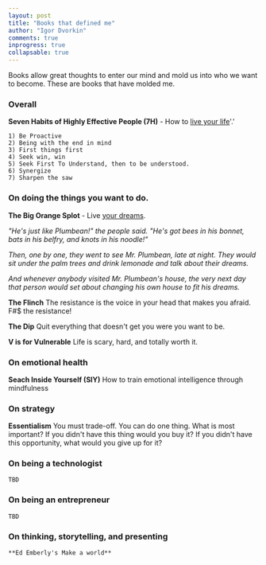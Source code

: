 ```yaml
--- 
layout: post
title: "Books that defined me"
author: "Igor Dvorkin"
comments: true
inprogress: true
collapsable: true
---
```


Books allow great thoughts to enter our mind and mold us into who we want to become. These are books that have molded me.

### Overall

**Seven Habits of Highly Effective People (7H)** - How to [live your life](http://ig2600.blogspot.com/2013/11/soft-skills-your-life-missing-manual.html)'.'

    1) Be Proactive
    2) Being with the end in mind
    3) First things first
    4) Seek win, win
    5) Seek First To Understand, then to be understood.
    6) Synergize
    7) Sharpen the saw

### On doing the things you want to do.

**The Big Orange Splot** - Live [your dreams](https://www.youtube.com/watch?v=5cPfjzYJcok). 

_"He's just like Plumbean!" the people said. "He's got bees in his bonnet, bats in his belfry, and knots in his noodle!"_

_Then, one by one, they went to see Mr. Plumbean, late at night.  They would sit under the palm trees and drink lemonade and talk about their dreams._

_And whenever anybody visited Mr. Plumbean's house, the very next day that person would set about changing his own house to fit his dreams._

**The Flinch** The resistance is the voice in your head that makes you afraid.  F#$ the resistance!

**The Dip** Quit everything that doesn't get you were you want to be.

**V is for Vulnerable**  Life is scary, hard, and totally worth it.

### On emotional health

**Seach Inside Yourself (SIY)** How to train emotional intelligence through mindfulness

### On strategy

**Essentialism** You must trade-off. You can do one thing. What is most important? If you didn't have this thing would you buy it? If you didn't have this opportunity, what would you give up for it?

### On being a technologist
    TBD

### On being an entrepreneur
    TBD

### On thinking, storytelling, and  presenting
    **Ed Emberly's Make a world** 

